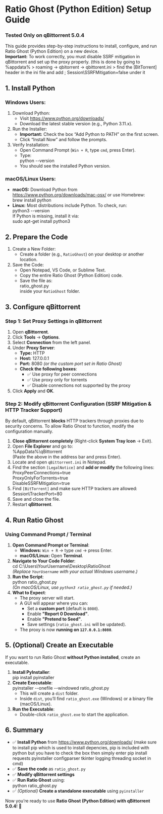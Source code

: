 # Ratio Ghost (Python Edition) Setup Guide  
### Tested Only on qBittorrent 5.0.4  
This guide provides step-by-step instructions to install, configure, and run Ratio Ghost (Python Edition) on a new device.  
**Important:** To work correctly, you must disable SSRF mitigation in qBittorrent and set up the proxy properly.  (this is done by going to %appdata% > roaming -> qbitorrent -> qbittorent.ini > find the [BitTorrent] header in the ini file and add ; Session\SSRFMitigation=false under it

## 1. Install Python  
### Windows Users:  
1. Download Python:  
   - Visit https://www.python.org/downloads/  
   - Download the latest stable version (e.g., Python 3.11.x).  
2. Run the Installer:  
   - **Important:** Check the box “Add Python to PATH” on the first screen.  
   - Click “Install Now” and follow the prompts.  
3. Verify Installation:  
   - Open Command Prompt (`Win + R`, type `cmd`, press Enter).  
   - Type:  
     python --version  
   - You should see the installed Python version.  

### macOS/Linux Users:  
- **macOS:** Download Python from https://www.python.org/downloads/mac-osx/ or use Homebrew:  
  brew install python  
- **Linux:** Most distributions include Python. To check, run:  
  python3 --version  
  If Python is missing, install it via:  
  sudo apt-get install python3  

## 2. Prepare the Code  
1. Create a New Folder:  
   - Create a folder (e.g., `RatioGhost`) on your desktop or another location.  
2. Save the Code:  
   - Open Notepad, VS Code, or Sublime Text.  
   - Copy the entire Ratio Ghost (Python Edition) code.  
   - Save the file as:  
     ratio_ghost.py  
     inside your `RatioGhost` folder.  

## 3. Configure qBittorrent  
### Step 1: Set Proxy Settings in qBittorrent  
1. Open **qBittorrent**.  
2. Click **Tools** → **Options**.  
3. Select **Connection** from the left panel.  
4. Under **Proxy Server**:  
   - **Type:** HTTP  
   - **Host:** 127.0.0.1  
   - **Port:** 8080 *(or the custom port set in Ratio Ghost)*  
   - **Check the following boxes**:  
     - ✅ Use proxy for peer connections  
     - ✅ Use proxy only for torrents  
     - ✅ Disable connections not supported by the proxy  
5. Click **Apply** and **OK**.  

### Step 2: Modify qBittorrent Configuration (SSRF Mitigation & HTTP Tracker Support)  
By default, qBittorrent **blocks** HTTP trackers through proxies due to security concerns. To allow Ratio Ghost to function, modify the configuration manually.  

1. **Close qBittorrent completely** (Right-click **System Tray Icon** → Exit).  
2. Open **File Explorer** and go to:  
   %AppData%\qBittorrent  
   (Paste the above in the address bar and press Enter).  
3. Locate and open `qBittorrent.ini` in Notepad.  
4. Find the section `[LegalNotice]` and **add or modify** the following lines:  
   ProxyPeerConnections=true  
   ProxyOnlyForTorrents=true  
   DisableSSRFMitigation=true  
5. Find `[BitTorrent]` and make sure HTTP trackers are allowed:  
   Session\TrackerPort=80  
6. Save and close the file.  
7. Restart **qBittorrent**.  

## 4. Run Ratio Ghost  
### Using Command Prompt / Terminal  
1. **Open Command Prompt or Terminal**:  
   - **Windows:** `Win + R` → type `cmd` → press Enter.  
   - **macOS/Linux:** Open **Terminal**.  
2. **Navigate to Your Code Folder**:  
   cd C:\Users\YourUsername\Desktop\RatioGhost  
   *(Replace `YourUsername` with your actual Windows username.)*  
3. **Run the Script**:  
   python ratio_ghost.py  
   *(On macOS/Linux, use `python3 ratio_ghost.py` if needed.)*  
4. **What to Expect**:  
   - The proxy server will start.  
   - A GUI will appear where you can:  
     - Set a **custom port** (default is `8080`).  
     - Enable **"Report 0 Download"**.  
     - Enable **"Pretend to Seed"**.  
     - Save settings (`ratio_ghost.ini` will be updated).  
   - The proxy is now **running on `127.0.0.1:8080`**.  

## 5. (Optional) Create an Executable  
If you want to run Ratio Ghost **without Python installed**, create an executable.  

1. **Install PyInstaller**:  
   pip install pyinstaller  
2. **Create Executable**:  
   pyinstaller --onefile --windowed ratio_ghost.py  
   - This will create a `dist` folder.  
   - Inside `dist`, you’ll find `ratio_ghost.exe` (Windows) or a binary file (macOS/Linux).  
3. **Run the Executable**:  
   - Double-click `ratio_ghost.exe` to start the application.  

## 6. Summary  
- ✅ **Install Python** from https://www.python.org/downloads/   (make sure to install pip which is used to install depencies, pip is included with python but you have to check the box then simply enter pip install requests pyinstaller configparser tkinter logging threading socket
in cmd)
- ✅ **Save the code** as `ratio_ghost.py`  
- ✅ **Modify qBittorrent settings**  
- ✅ **Run Ratio Ghost** using:  
  python ratio_ghost.py  
- ✅ *(Optional)* **Create a standalone executable** using `pyinstaller`  

Now you’re ready to use **Ratio Ghost (Python Edition) with qBittorrent 5.0.4**! 🚀  
